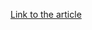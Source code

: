 [Link to the article](https://www.bleepingcomputer.com/news/security/cisa-tags-progress-kemp-loadmaster-flaw-as-exploited-in-attacks/)

